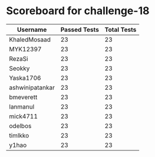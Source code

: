 # Scoreboard for challenge-18
| Username   | Passed Tests | Total Tests |
|------------|--------------|-------------|
| KhaledMosaad | 23 | 23 |
| MYK12397 | 23 | 23 |
| RezaSi | 23 | 23 |
| Seokky | 23 | 23 |
| Yaska1706 | 23 | 23 |
| ashwinipatankar | 23 | 23 |
| bmeverett | 23 | 23 |
| lanmanul | 23 | 23 |
| mick4711 | 23 | 23 |
| odelbos | 23 | 23 |
| timlkko | 23 | 23 |
| y1hao | 23 | 23 |
